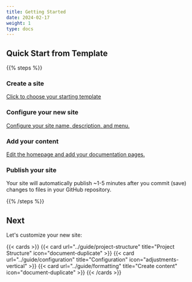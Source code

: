 ```yaml
---
title: Getting Started
date: 2024-02-17
weight: 1
type: docs
---
```


## Quick Start from Template

{{% steps %}}

### Create a site

[Click to choose your starting template](https://hugoblox.com/templates)

### Configure your new site

[Configure your site name, description, and menu.](https://docs.hugoblox.com/tutorial/blog/)

### Add your content

[Edit the homepage and add your documentation pages.](https://docs.hugoblox.com/tutorial/blog/)

### Publish your site

Your site will automatically publish ~1-5 minutes after you commit (save) changes to files in your GitHub repository.

{{% /steps %}}

## Next

Let's customize your new site:

{{< cards >}}
  {{< card url="../guide/project-structure" title="Project Structure" icon="document-duplicate" >}}
  {{< card url="../guide/configuration" title="Configuration" icon="adjustments-vertical" >}}
  {{< card url="../guide/formatting" title="Create content" icon="document-duplicate" >}}
{{< /cards >}}